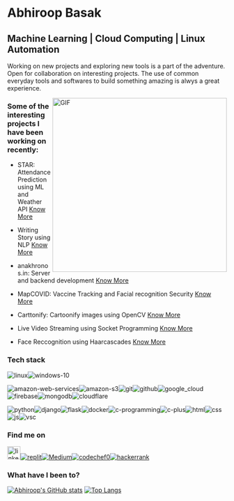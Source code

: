 # Abhiroop Basak

## Machine Learning | Cloud Computing | Linux Automation

Working on new projects and exploring new tools is a part of the adventure. Open for collaboration on interesting projects. The use of common everyday tools and softwares to build something amazing is alwys a great experience. 





<img align="right" width="400" alt="GIF" src="https://blog.cloudlayer.io/content/images/2020/12/developer_med-1.gif"/>






### Some of the interesting projects I have been working on recently:

* STAR: Attendance Prediction using ML and Weather API [Know More](https://github.com/abhiroopbasak/attendance_prediction)

* Writing Story using NLP [Know More](https://github.com/abhiroopbasak/WordPrediction_NLP)

* anakhronos.in: Server and backend development [Know More](http://anakhronos.in/) 

* MapCOVID: Vaccine Tracking and Facial recognition Security [Know More](https://github.com/abhiroopbasak/MapCOVID)

* Carttonify: Cartoonify images using OpenCV [Know More](https://abhiroopbasak.github.io/carttonify.github.io/)

* Live Video Streaming using Socket Programming [Know More](https://github.com/abhiroopbasak/flask-django_with_socket)

* Face Reccognition using Haarcascades [Know More](https://github.com/abhiroopbasak/face_recognition_harcasscades/tree/main)




### Tech stack

<img src="https://logo.letskhabar.com/img/?tool=linux" alt="linux"><img src="https://logo.letskhabar.com/img/?tool=windows-10" alt="windows-10">


<img src="https://logo.letskhabar.com/img/?tool=amazon-web-services" alt="amazon-web-services"><img src="https://logo.letskhabar.com/img/?tool=amazon-s3" alt="amazon-s3"><img src="https://logo.letskhabar.com/img/?tool=git" alt="git"><img src="https://logo.letskhabar.com/img/?tool=github" alt="github"><img src="https://logo.letskhabar.com/img/?tool=google_cloud" alt="google_cloud"><img src="https://logo.letskhabar.com/img/?tool=firebase" alt="firebase"><img src="https://logo.letskhabar.com/img/?tool=mongodb" alt="mongodb"><img src="https://logo.letskhabar.com/img/?tool=cloudflare" alt="cloudflare">

<img src="https://logo.letskhabar.com/img/?tool=python" alt="python"><img src="https://logo.letskhabar.com/img/?tool=django" alt="django"><img src="https://logo.letskhabar.com/img/?tool=flask" alt="flask"><img src="https://logo.letskhabar.com/img/?tool=docker" alt="docker"><img src="https://logo.letskhabar.com/img/?tool=c-programming" alt="c-programming"><img src="https://logo.letskhabar.com//img/?tool=c-plus" alt="c-plus"><img src="https://logo.letskhabar.com/img/?tool=html" alt="html"><img src="https://logo.letskhabar.com//img/?tool=css" alt="css"><img src="https://logo.letskhabar.com/img/?tool=js" alt="js"><img src="https://logo.letskhabar.com/img/?tool=vs-code" alt="vsc">


### Find me on 

[<img src="https://logo.letskhabar.com/img/?tool=linkedin" alt="linkedin" width="30px">](https://www.linkedin.com/in/abhiroopbasak)[<img src="https://logo.letskhabar.com/img/?tool=replit" alt="replit">](https://repl.it/@abhiroopbasak/)[<img src="https://logo.letskhabar.com/img/?tool=Medium" alt="Medium">](https://abhiroopbasak.medium.com/)[<img src="https://logo.letskhabar.com/img/?tool=codechef0" alt="codechef0">](https://www.codechef.com/users/abhiroopcode)[<img src="https://logo.letskhabar.com/img/?tool=hackerrank" alt="hackerrank">](https://www.hackerrank.com/abhiroop1_bas)


### What have I been to?

[![Abhiroop's GitHub stats](https://github-readme-stats.vercel.app/api?username=abhiroopbasak&hide=issues&count_private=true&theme=dark)](https://github.com/abhiroopbasak/github-readme-stats)
[![Top Langs](https://github-readme-stats.vercel.app/api/top-langs/?username=abhiroopbasak&layout=compact&langs_count=6&theme=dark)](https://github.com/abhiroopbasak/github-readme-stats)








